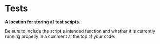 # Tests
__A location for storing all test scripts.__

Be sure to include the script's intended function and whether it is currently running properly in a comment at the top of your code.
